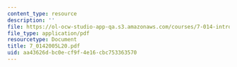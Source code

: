 ```yaml
---
content_type: resource
description: ''
file: https://ol-ocw-studio-app-qa.s3.amazonaws.com/courses/7-014-introductory-biology-spring-2005/aa43626dbc0ecf9f4e16cbc753363570_7_0142005L20.pdf
file_type: application/pdf
resourcetype: Document
title: 7_0142005L20.pdf
uid: aa43626d-bc0e-cf9f-4e16-cbc753363570
---
```


